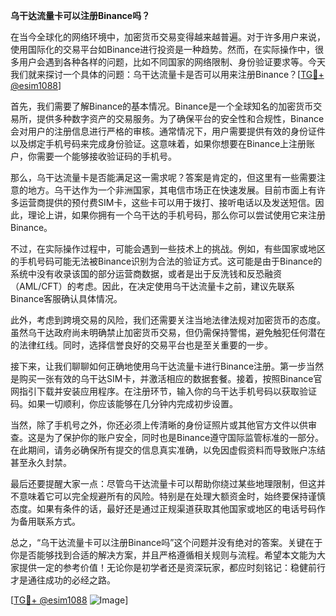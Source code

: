 **乌干达流量卡可以注册Binance吗？**

在当今全球化的网络环境中，加密货币交易变得越来越普遍。对于许多用户来说，使用国际化的交易平台如Binance进行投资是一种趋势。然而，在实际操作中，很多用户会遇到各种各样的问题，比如不同国家的网络限制、身份验证要求等。今天我们就来探讨一个具体的问题：乌干达流量卡是否可以用来注册Binance？[[TG💪+ @esim1088](https://t.me/s/esim1088)]

首先，我们需要了解Binance的基本情况。Binance是一个全球知名的加密货币交易所，提供多种数字资产的交易服务。为了确保平台的安全性和合规性，Binance会对用户的注册信息进行严格的审核。通常情况下，用户需要提供有效的身份证件以及绑定手机号码来完成身份验证。这意味着，如果你想要在Binance上注册账户，你需要一个能够接收验证码的手机号。

那么，乌干达流量卡是否能满足这一需求呢？答案是肯定的，但这里有一些需要注意的地方。乌干达作为一个非洲国家，其电信市场正在快速发展。目前市面上有许多运营商提供的预付费SIM卡，这些卡可以用于拨打、接听电话以及发送短信。因此，理论上讲，如果你拥有一个乌干达的手机号码，那么你可以尝试使用它来注册Binance。

不过，在实际操作过程中，可能会遇到一些技术上的挑战。例如，有些国家或地区的手机号码可能无法被Binance识别为合法的验证方式。这可能是由于Binance的系统中没有收录该国的部分运营商数据，或者是出于反洗钱和反恐融资（AML/CFT）的考虑。因此，在决定使用乌干达流量卡之前，建议先联系Binance客服确认具体情况。

此外，考虑到跨境交易的风险，我们还需要关注当地法律法规对加密货币的态度。虽然乌干达政府尚未明确禁止加密货币交易，但仍需保持警惕，避免触犯任何潜在的法律红线。同时，选择信誉良好的交易平台也是至关重要的一步。

接下来，让我们聊聊如何正确地使用乌干达流量卡进行Binance注册。第一步当然是购买一张有效的乌干达SIM卡，并激活相应的数据套餐。接着，按照Binance官网指引下载并安装应用程序。在注册环节，输入你的乌干达手机号码以获取验证码。如果一切顺利，你应该能够在几分钟内完成初步设置。

当然，除了手机号之外，你还必须上传清晰的身份证照片或其他官方文件以供审查。这是为了保护你的账户安全，同时也是Binance遵守国际监管标准的一部分。在此期间，请务必确保所有提交的信息真实准确，以免因虚假资料而导致账户冻结甚至永久封禁。

最后还要提醒大家一点：尽管乌干达流量卡可以帮助你绕过某些地理限制，但这并不意味着它可以完全规避所有的风险。特别是在处理大额资金时，始终要保持谨慎态度。如果有条件的话，最好还是通过正规渠道获取其他国家或地区的电话号码作为备用联系方式。

总之，“乌干达流量卡可以注册Binance吗”这个问题并没有绝对的答案。关键在于你是否能够找到合适的解决方案，并且严格遵循相关规则与流程。希望本文能为大家提供一定的参考价值！无论你是初学者还是资深玩家，都应时刻铭记：稳健前行才是通往成功的必经之路。

[[TG💪+ @esim1088](https://t.me/s/esim1088) ![Image](https://i.postimg.cc/4NQfJmqS/Snipaste-2025-05-13-00-14-12.png)]